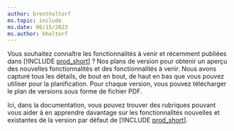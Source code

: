 ```yaml
---
author: brentholtorf
ms.topic: include
ms.date: 06/15/2023
ms.author: bholtorf
---
```

Vous souhaitez connaître les fonctionnalités à venir et récemment publiées dans [!INCLUDE [prod_short](prod_short.md)] ? Nos plans de version pour obtenir un aperçu des nouvelles fonctionnalités et des fonctionnalités à venir. Nous avons capturé tous les détails, de bout en bout, de haut en bas que vous pouvez utiliser pour la planification. Pour chaque version, vous pouvez télécharger le plan de versions sous forme de fichier PDF.

Ici, dans la documentation, vous pouvez trouver des rubriques pouvant vous aider à en apprendre davantage sur les fonctionnalités nouvelles et existantes de la version par défaut de [!INCLUDE [prod_short](prod_short.md)].